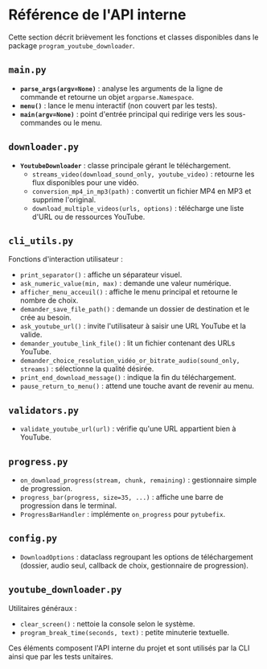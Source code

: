 # Référence de l'API interne

Cette section décrit brièvement les fonctions et classes disponibles dans le package `program_youtube_downloader`.

## `main.py`
- **`parse_args(argv=None)`** : analyse les arguments de la ligne de commande et retourne un objet `argparse.Namespace`.
- **`menu()`** : lance le menu interactif (non couvert par les tests).
- **`main(argv=None)`** : point d'entrée principal qui redirige vers les sous-commandes ou le menu.

## `downloader.py`
- **`YoutubeDownloader`** : classe principale gérant le téléchargement.
  - `streams_video(download_sound_only, youtube_video)` : retourne les flux disponibles pour une vidéo.
  - `conversion_mp4_in_mp3(path)` : convertit un fichier MP4 en MP3 et supprime l'original.
  - `download_multiple_videos(urls, options)` : télécharge une liste d'URL ou de ressources YouTube.

## `cli_utils.py`
Fonctions d'interaction utilisateur :
- `print_separator()` : affiche un séparateur visuel.
- `ask_numeric_value(min, max)` : demande une valeur numérique.
- `afficher_menu_acceuil()` : affiche le menu principal et retourne le nombre de choix.
- `demander_save_file_path()` : demande un dossier de destination et le crée au besoin.
- `ask_youtube_url()` : invite l'utilisateur à saisir une URL YouTube et la valide.
- `demander_youtube_link_file()` : lit un fichier contenant des URLs YouTube.
- `demander_choice_resolution_vidéo_or_bitrate_audio(sound_only, streams)` : sélectionne la qualité désirée.
- `print_end_download_message()` : indique la fin du téléchargement.
- `pause_return_to_menu()` : attend une touche avant de revenir au menu.

## `validators.py`
- `validate_youtube_url(url)` : vérifie qu'une URL appartient bien à YouTube.

## `progress.py`
- `on_download_progress(stream, chunk, remaining)` : gestionnaire simple de progression.
- `progress_bar(progress, size=35, ...)` : affiche une barre de progression dans le terminal.
- `ProgressBarHandler` : implémente `on_progress` pour `pytubefix`.

## `config.py`
- `DownloadOptions` : dataclass regroupant les options de téléchargement (dossier, audio seul, callback de choix, gestionnaire de progression).

## `youtube_downloader.py`
Utilitaires généraux :
- `clear_screen()` : nettoie la console selon le système.
- `program_break_time(seconds, text)` : petite minuterie textuelle.

Ces éléments composent l'API interne du projet et sont utilisés par la CLI ainsi que par les tests unitaires.
